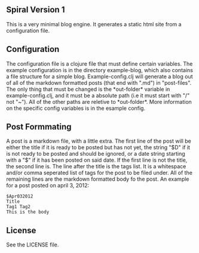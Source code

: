 Spiral Version 1
---
This is a very minimal blog engine. It generates a static html site
from a configuration file.

Configuration
---
The configuration file is a clojure file that must define certain
variables. The example configuration is in the directory
example-blog, which also contains a file structure for a simple
blog. Example-config.clj will generate a blog out of all of the
markdown formatted posts (that end with ".md") in "post-files". The
only thing that must be changed is the \*out-folder\* variable in
example-config.clj, and it must be a absolute path (i.e it must start
with "/" not "~"). All of the other paths are reletive to
\*out-folder\*. More information on the specific config variables is
in the esample config.

Post Formmating
---
A post is a markdown file, with a little extra. The first line of the
post will be either the title if it is ready to be posted but has not
yet, the string "$D" if it is not ready to be posted and should be
ignored, or a date string starting with a "$" if it has been posted on
said date. If the first line is not the title, the second line is. The
line after the title is the tags list. It is a whitespace and/or comma
seperated list of tags for the post to be filed under. All of the
remaining lines are the markdown formatted body fo the post. An
example for a post posted on april 3, 2012:
    
    $Apr032012
    Title
    Tag1 Tag2
    This is the body

License
---

See the LICENSE file.
